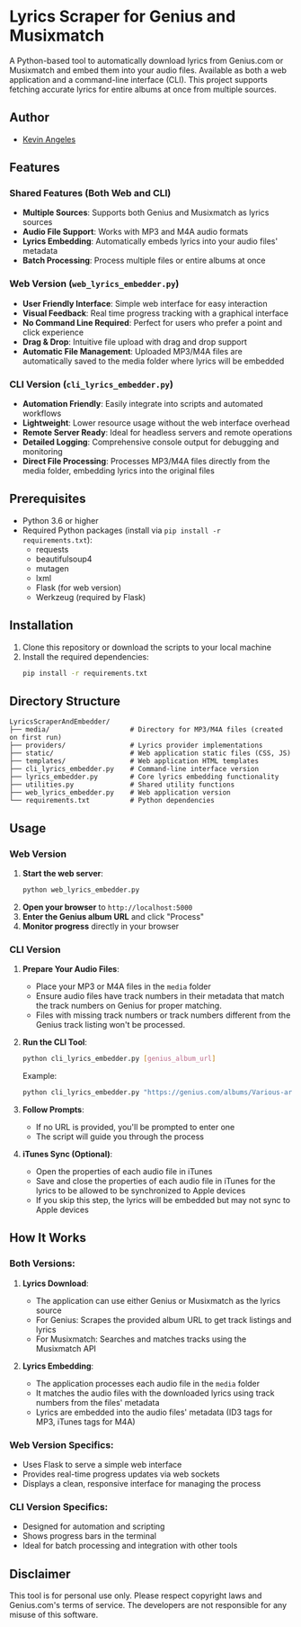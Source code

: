 # Lyrics Scraper for Genius and Musixmatch

A Python-based tool to automatically download lyrics from Genius.com or Musixmatch and embed them into your audio files. Available as both a web application and a command-line interface (CLI). This project supports fetching accurate lyrics for entire albums at once from multiple sources.

## Author
- [Kevin Angeles](https://www.kevinangeles.com)

## Features

### Shared Features (Both Web and CLI)
* **Multiple Sources**: Supports both Genius and Musixmatch as lyrics sources
* **Audio File Support**: Works with MP3 and M4A audio formats
* **Lyrics Embedding**: Automatically embeds lyrics into your audio files' metadata
* **Batch Processing**: Process multiple files or entire albums at once

### Web Version (`web_lyrics_embedder.py`)
* **User Friendly Interface**: Simple web interface for easy interaction
* **Visual Feedback**: Real time progress tracking with a graphical interface
* **No Command Line Required**: Perfect for users who prefer a point and click experience
* **Drag & Drop**: Intuitive file upload with drag and drop support
* **Automatic File Management**: Uploaded MP3/M4A files are automatically saved to the media folder where lyrics will be embedded

### CLI Version (`cli_lyrics_embedder.py`)
* **Automation Friendly**: Easily integrate into scripts and automated workflows
* **Lightweight**: Lower resource usage without the web interface overhead
* **Remote Server Ready**: Ideal for headless servers and remote operations
* **Detailed Logging**: Comprehensive console output for debugging and monitoring
* **Direct File Processing**: Processes MP3/M4A files directly from the media folder, embedding lyrics into the original files

## Prerequisites

- Python 3.6 or higher
- Required Python packages (install via `pip install -r requirements.txt`):
  - requests
  - beautifulsoup4
  - mutagen
  - lxml
  - Flask (for web version)
  - Werkzeug (required by Flask)

## Installation

1. Clone this repository or download the scripts to your local machine
2. Install the required dependencies:
   ```bash
   pip install -r requirements.txt
   ```

## Directory Structure

```
LyricsScraperAndEmbedder/
├── media/                    # Directory for MP3/M4A files (created on first run)
├── providers/                # Lyrics provider implementations
├── static/                   # Web application static files (CSS, JS)
├── templates/                # Web application HTML templates
├── cli_lyrics_embedder.py    # Command-line interface version
├── lyrics_embedder.py        # Core lyrics embedding functionality
├── utilities.py              # Shared utility functions
├── web_lyrics_embedder.py    # Web application version
└── requirements.txt          # Python dependencies
```

## Usage

### Web Version
1. **Start the web server**:
   ```bash
   python web_lyrics_embedder.py
   ```
2. **Open your browser** to `http://localhost:5000`
3. **Enter the Genius album URL** and click "Process"
4. **Monitor progress** directly in your browser

### CLI Version
1. **Prepare Your Audio Files**:
   - Place your MP3 or M4A files in the `media` folder
   - Ensure audio files have track numbers in their metadata that match the track numbers on Genius for proper matching.
   - Files with missing track numbers or track numbers different from the Genius track listing won't be processed.

2. **Run the CLI Tool**:
   ```bash
   python cli_lyrics_embedder.py [genius_album_url]
   ```
   
   Example:
   ```bash
   python cli_lyrics_embedder.py "https://genius.com/albums/Various-artists/Fast-five-original-motion-picture-soundtrack"
   ```

3. **Follow Prompts**:
   - If no URL is provided, you'll be prompted to enter one
   - The script will guide you through the process

4. **iTunes Sync (Optional)**:
   - Open the properties of each audio file in iTunes
   - Save and close the properties of each audio file in iTunes for the lyrics to be allowed to be synchronized to Apple devices
   - If you skip this step, the lyrics will be embedded but may not sync to Apple devices

## How It Works

### Both Versions:
1. **Lyrics Download**:
   - The application can use either Genius or Musixmatch as the lyrics source
   - For Genius: Scrapes the provided album URL to get track listings and lyrics
   - For Musixmatch: Searches and matches tracks using the Musixmatch API

2. **Lyrics Embedding**:
   - The application processes each audio file in the `media` folder
   - It matches the audio files with the downloaded lyrics using track numbers from the files' metadata
   - Lyrics are embedded into the audio files' metadata (ID3 tags for MP3, iTunes tags for M4A)

### Web Version Specifics:
- Uses Flask to serve a simple web interface
- Provides real-time progress updates via web sockets
- Displays a clean, responsive interface for managing the process

### CLI Version Specifics:
- Designed for automation and scripting
- Shows progress bars in the terminal
- Ideal for batch processing and integration with other tools

## Disclaimer

This tool is for personal use only. Please respect copyright laws and Genius.com's terms of service. The developers are not responsible for any misuse of this software.
